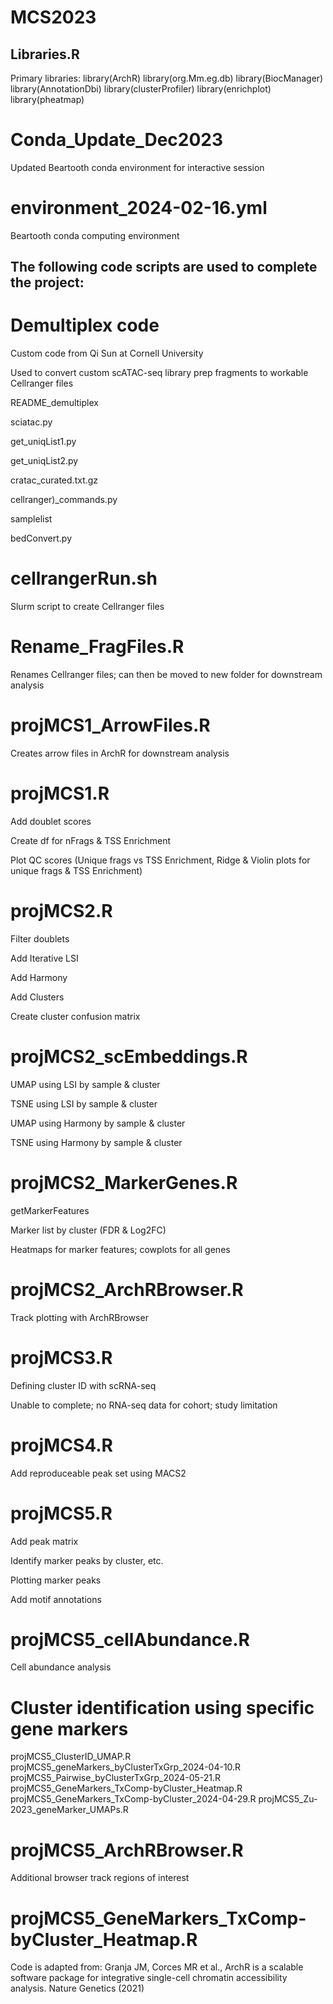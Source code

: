 # MCS2023


## Libraries.R
Primary libraries:
library(ArchR)
library(org.Mm.eg.db)
library(BiocManager)
library(AnnotationDbi)
library(clusterProfiler)
library(enrichplot)
library(pheatmap)

# Conda_Update_Dec2023
Updated Beartooth conda environment for interactive session

# environment_2024-02-16.yml
Beartooth conda computing environment



## The following code scripts are used to complete the project:


# Demultiplex code

Custom code from Qi Sun at Cornell University

Used to convert custom scATAC-seq library prep fragments to workable Cellranger files

README_demultiplex

sciatac.py

get_uniqList1.py

get_uniqList2.py

cratac_curated.txt.gz

cellranger)_commands.py

samplelist

bedConvert.py



# cellrangerRun.sh

Slurm script to create Cellranger files


# Rename_FragFiles.R

Renames Cellranger files; can then be moved to new folder for downstream analysis


# projMCS1_ArrowFiles.R

Creates arrow files in ArchR for downstream analysis


# projMCS1.R

Add doublet scores

Create df for nFrags & TSS Enrichment

Plot QC scores (Unique frags vs TSS Enrichment, Ridge & Violin plots for unique frags & TSS Enrichment)


# projMCS2.R

Filter doublets

Add Iterative LSI

Add Harmony

Add Clusters

Create cluster confusion matrix



# projMCS2_scEmbeddings.R

UMAP using LSI by sample & cluster

TSNE using LSI by sample & cluster

UMAP using Harmony by sample & cluster

TSNE using Harmony by sample & cluster


# projMCS2_MarkerGenes.R

getMarkerFeatures

Marker list by cluster (FDR & Log2FC)

Heatmaps for marker features; cowplots for all genes


# projMCS2_ArchRBrowser.R

Track plotting with ArchRBrowser


# projMCS3.R

Defining cluster ID with scRNA-seq 

Unable to complete; no RNA-seq data for cohort; study limitation


# projMCS4.R

Add reproduceable peak set using MACS2


# projMCS5.R

Add peak matrix

Identify marker peaks by cluster, etc.

Plotting marker peaks

Add motif annotations


# projMCS5_cellAbundance.R

Cell abundance analysis


# Cluster identification using specific gene markers
projMCS5_ClusterID_UMAP.R
projMCS5_geneMarkers_byClusterTxGrp_2024-04-10.R
projMCS5_Pairwise_byClusterTxGrp_2024-05-21.R
projMCS5_GeneMarkers_TxComp-byCluster_Heatmap.R
projMCS5_GeneMarkers_TxComp-byCluster_2024-04-29.R
projMCS5_Zu-2023_geneMarker_UMAPs.R


# projMCS5_ArchRBrowser.R

Additional browser track regions of interest


# projMCS5_GeneMarkers_TxComp-byCluster_Heatmap.R








Code is adapted from: Granja JM, Corces MR et al., ArchR is a scalable software package for integrative single-cell chromatin accessibility analysis. Nature Genetics (2021)
